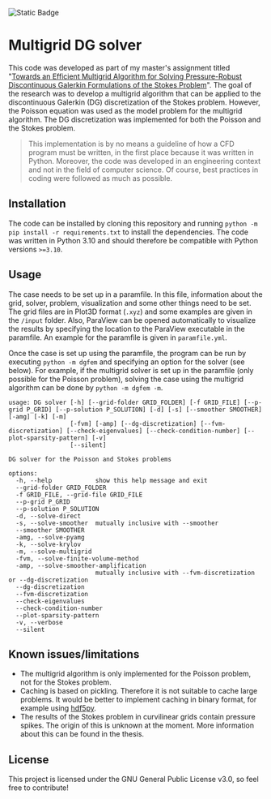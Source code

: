 ![Static Badge](https://img.shields.io/badge/python-3.10_%7C_3.11_%7C_3.12-blue?logo=python&logoColor=white)

# Multigrid DG solver
This code was developed as part of my master's assignment titled "[Towards an Efficient Multigrid Algorithm for Solving Pressure-Robust Discontinuous Galerkin Formulations of the Stokes Problem](https://essay.utwente.nl/97483/)". The goal of the research was to develop a multigrid algorithm that can be applied to the discontinuous Galerkin (DG) discretization of the Stokes problem. However, the Poisson equation was used as the model problem for the multigrid algorithm. The DG discretization was implemented for both the Poisson and the Stokes problem.

> This implementation is by no means a guideline of how a CFD program must be written, in the first place because it was written in Python. Moreover, the code was developed in an engineering context and not in the field of computer science. Of course, best practices in coding were followed as much as possible.

## Installation
The code can be installed by cloning this repository and running `python -m pip install -r requirements.txt` to install the dependencies. The code was written in Python 3.10 and should therefore be compatible with Python versions `>=3.10`.

## Usage
The case needs to be set up in a paramfile. In this file, information about the grid, solver, problem, visualization and some other things need to be set. The grid files are in Plot3D format (`.xyz`) and some examples are given in the `/input` folder. Also, ParaView can be opened automatically to visualize the results by specifying the location to the ParaView executable in the paramfile. An example for the paramfile is given in `paramfile.yml`.

Once the case is set up using the paramfile, the program can be run by executing `python -m dgfem` and specifying an option for the solver (see below). For example, if the multigrid solver is set up in the paramfile (only possible for the Poisson problem), solving the case using the multigrid algorithm can be done by `python -m dgfem -m`.


```
usage: DG solver [-h] [--grid-folder GRID_FOLDER] [-f GRID_FILE] [--p-grid P_GRID] [--p-solution P_SOLUTION] [-d] [-s] [--smoother SMOOTHER] [-amg] [-k] [-m]
                 [-fvm] [-amp] [--dg-discretization] [--fvm-discretization] [--check-eigenvalues] [--check-condition-number] [--plot-sparsity-pattern] [-v]
                 [--silent]

DG solver for the Poisson and Stokes problems

options:
  -h, --help            show this help message and exit
  --grid-folder GRID_FOLDER
  -f GRID_FILE, --grid-file GRID_FILE
  --p-grid P_GRID
  --p-solution P_SOLUTION
  -d, --solve-direct
  -s, --solve-smoother  mutually inclusive with --smoother
  --smoother SMOOTHER
  -amg, --solve-pyamg
  -k, --solve-krylov
  -m, --solve-multigrid
  -fvm, --solve-finite-volume-method
  -amp, --solve-smoother-amplification
                        mutually inclusive with --fvm-discretization or --dg-discretization
  --dg-discretization
  --fvm-discretization
  --check-eigenvalues
  --check-condition-number
  --plot-sparsity-pattern
  -v, --verbose
  --silent
```

## Known issues/limitations
- The multigrid algorithm is only implemented for the Poisson problem, not for the Stokes problem.
- Caching is based on pickling. Therefore it is not suitable to cache large problems. It would be better to implement caching in binary format, for example using [hdf5py](https://docs.h5py.org/en/stable/).
- The results of the Stokes problem in curvilinear grids contain pressure spikes. The origin of this is unknown at the moment. More information about this can be found in the thesis.

## License
This project is licensed under the GNU General Public License v3.0, so feel free to contribute!